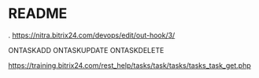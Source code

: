 # README

.
<https://nitra.bitrix24.com/devops/edit/out-hook/3/>

ONTASKADD
ONTASKUPDATE
ONTASKDELETE

<https://training.bitrix24.com/rest_help/tasks/task/tasks/tasks_task_get.php>
